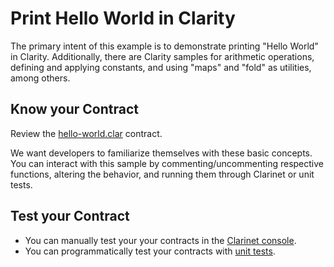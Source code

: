# Print Hello World in Clarity

The primary intent of this example is to demonstrate printing "Hello World" in Clarity. Additionally, there are Clarity samples for arithmetic operations, defining and applying constants, and using "maps" and "fold" as utilities, among others.

## Know your Contract

Review the [hello-world.clar](/examples/hello-world/contracts/hello-world.clar) contract.

We want developers to familiarize themselves with these basic concepts. You can interact with this sample by commenting/uncommenting respective functions, altering the behavior, and running them through Clarinet or unit tests.

## Test your Contract

+ You can manually test your your contracts in the [Clarinet console](https://docs.hiro.so/clarinet/how-to-guides/how-to-test-contract#load-contracts-in-a-console).
+ You can programmatically test your contracts with [unit tests](https://docs.hiro.so/clarinet/how-to-guides/how-to-test-contract).

